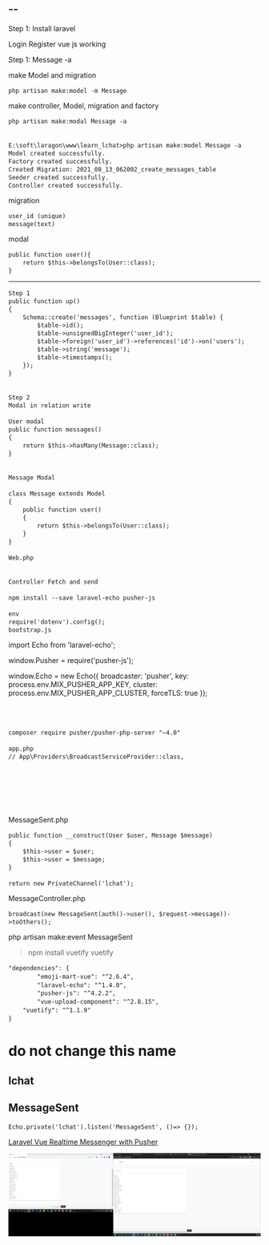 --
----

Step 1: Install laravel

Login Register vue js working

Step 1: Message -a

make Model and migration

```text
php artisan make:model -m Message
```

make controller, Model, migration and factory

```
php artisan make:modal Message -a


E:\soft\laragon\www\learn_lchat>php artisan make:model Message -a
Model created successfully.
Factory created successfully.
Created Migration: 2021_08_13_062002_create_messages_table
Seeder created successfully.
Controller created successfully.

``` 

migration

```text
user_id (unique)
message(text)
```

modal

```text
public function user(){
    return $this->belongsTo(User::class);
}
```

-----------------

```text
Step 1
public function up()
{
    Schema::create('messages', function (Blueprint $table) {
        $table->id();
        $table->unsignedBigInteger('user_id');
        $table->foreign('user_id')->references('id')->on('users');
        $table->string('message');
        $table->timestamps();
    });
}
    
    
Step 2
Modal in relation write

User modal
public function messages()
{
    return $this->hasMany(Message::class);
}


Message Modal

class Message extends Model
{
    public function user()
    {
        return $this->belongsTo(User::class);
    }
}

Web.php


Controller Fetch and send

npm install --save laravel-echo pusher-js

env
require('dotenv').config();
bootstrap.js

```

import Echo from 'laravel-echo';

window.Pusher = require('pusher-js');

window.Echo = new Echo({ broadcaster: 'pusher', key: process.env.MIX_PUSHER_APP_KEY, cluster:
process.env.MIX_PUSHER_APP_CLUSTER, forceTLS: true });

```



composer require pusher/pusher-php-server "~4.0"

app.php
// App\Providers\BroadcastServiceProvider::class,







```

MessageSent.php

```text
public function __construct(User $user, Message $message)
{
    $this->user = $user;
    $this->user = $message;
}

return new PrivateChannel('lchat');
```

MessageController.php

```text
broadcast(new MessageSent(auth()->user(), $request->message))->toOthers();
```

php artisan make:event MessageSent

> npm install vuetify vuetify

```txt
"dependencies": {
        "emoji-mart-vue": "^2.6.4",
        "laravel-echo": "^1.4.0",
        "pusher-js": "^4.2.2",
        "vue-upload-component": "^2.8.15",
    "vuetify": "^1.1.9"
}
```

# do not change this name

## lchat

## MessageSent

```
Echo.private('lchat').listen('MessageSent', ()=> {});
```

[Laravel Vue Realtime Messenger with Pusher](https://www.youtube.com/playlist?list=PLzz9vf6075V3eljLbn5D4seDbupbssarM)

![chat_ScreenShot](img.png)
